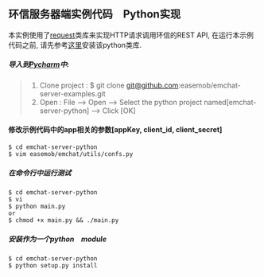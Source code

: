 ## 环信服务器端实例代码　Python实现

本实例使用了[request](http://docs.python-requests.org/en/latest/)类库来实现HTTP请求调用环信的REST API, 在运行本示例代码之前, 请先参考[这里](http://docs.python-requests.org/en/latest/user/install/)安装该python类库.


##### 导入到[Pycharm](https://www.jetbrains.com/pycharm/download/)中:
> 1. Clone project : $ git clone git@github.com:easemob/emchat-server-examples.git
> 2. Open : File --> Open --> Select the python project named[emchat-server-python] --> Click [OK]

#### 修改示例代码中的app相关的参数[appKey, client_id, client_secret]
	$ cd emchat-server-python
    $ vim easemob/emchat/utils/confs.py

##### 在命令行中运行测试
	$ cd emchat-server-python
	$ vi
	$ python main.py
	or
	$ chmod +x main.py && ./main.py

##### 安装作为一个python　module
	$ cd emchat-server-python
    $ python setup.py install